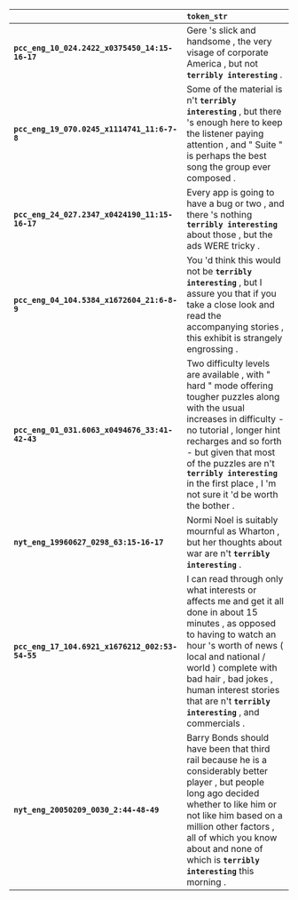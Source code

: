 |                                                 | `token_str`                                                                                                                                                                                                                                                                                                                |
|:------------------------------------------------|:---------------------------------------------------------------------------------------------------------------------------------------------------------------------------------------------------------------------------------------------------------------------------------------------------------------------------|
| **`pcc_eng_10_024.2422_x0375450_14:15-16-17`**  | Gere 's slick and handsome , the very visage of corporate America , but not __``terribly interesting``__ .                                                                                                                                                                                                                 |
| **`pcc_eng_19_070.0245_x1114741_11:6-7-8`**     | Some of the material is n't __``terribly interesting``__ , but there 's enough here to keep the listener paying attention , and " Suite " is perhaps the best song the group ever composed .                                                                                                                               |
| **`pcc_eng_24_027.2347_x0424190_11:15-16-17`**  | Every app is going to have a bug or two , and there 's nothing __``terribly interesting``__ about those , but the ads WERE tricky .                                                                                                                                                                                        |
| **`pcc_eng_04_104.5384_x1672604_21:6-8-9`**     | You 'd think this would not be __``terribly interesting``__ , but I assure you that if you take a close look and read the accompanying stories , this exhibit is strangely engrossing .                                                                                                                                    |
| **`pcc_eng_01_031.6063_x0494676_33:41-42-43`**  | Two difficulty levels are available , with " hard " mode offering tougher puzzles along with the usual increases in difficulty - no tutorial , longer hint recharges and so forth - but given that most of the puzzles are n't __``terribly interesting``__ in the first place , I 'm not sure it 'd be worth the bother . |
| **`nyt_eng_19960627_0298_63:15-16-17`**         | Normi Noel is suitably mournful as Wharton , but her thoughts about war are n't __``terribly interesting``__ .                                                                                                                                                                                                             |
| **`pcc_eng_17_104.6921_x1676212_002:53-54-55`** | I can read through only what interests or affects me and get it all done in about 15 minutes , as opposed to having to watch an hour 's worth of news ( local and national / world ) complete with bad hair , bad jokes , human interest stories that are n't __``terribly interesting``__ , and commercials .             |
| **`nyt_eng_20050209_0030_2:44-48-49`**          | Barry Bonds should have been that third rail because he is a considerably better player , but people long ago decided whether to like him or not like him based on a million other factors , all of which you know about and none of which is __``terribly interesting``__ this morning .                                  |
